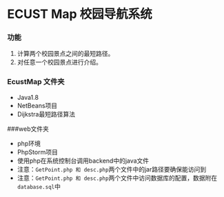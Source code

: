 # ECUST Map 校园导航系统

### 功能

1. 计算两个校园景点之间的最短路径。
2. 对任意一个校园景点进行介绍。



### EcustMap 文件夹

+ Java1.8
+ NetBeans项目
+ Dijkstra最短路径算法



###web文件夹

+ php环境
+ PhpStorm项目
+ 使用php在系统控制台调用backend中的java文件
+ 注意：`GetPoint.php 和 desc.php`两个文件中的jar路径要确保能访问到
+ 注意：`GetPoint.php 和 desc.php`两个文件中访问数据库的配置，数据附在`database.sql`中

